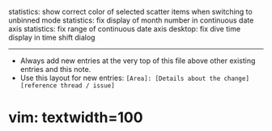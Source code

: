 statistics: show correct color of selected scatter items when switching to unbinned mode
statistics: fix display of month number in continuous date axis
statistics: fix range of continuous date axis
desktop: fix dive time display in time shift dialog

---
* Always add new entries at the very top of this file above other existing entries and this note.
* Use this layout for new entries: `[Area]: [Details about the change] [reference thread / issue]`
# vim: textwidth=100
